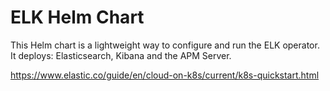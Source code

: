# ELK Helm Chart

This Helm chart is a lightweight way to configure and run the ELK operator. It deploys: Elasticsearch, Kibana and the APM Server.

https://www.elastic.co/guide/en/cloud-on-k8s/current/k8s-quickstart.html
